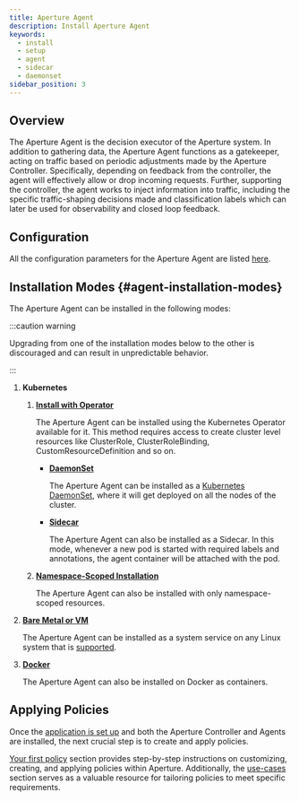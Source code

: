 ```yaml
---
title: Aperture Agent
description: Install Aperture Agent
keywords:
  - install
  - setup
  - agent
  - sidecar
  - daemonset
sidebar_position: 3
---
```


## Overview

The Aperture Agent is the decision executor of the Aperture system. In addition
to gathering data, the Aperture Agent functions as a gatekeeper, acting on
traffic based on periodic adjustments made by the Aperture Controller.
Specifically, depending on feedback from the controller, the agent will
effectively allow or drop incoming requests. Further, supporting the controller,
the agent works to inject information into traffic, including the specific
traffic-shaping decisions made and classification labels which can later be used
for observability and closed loop feedback.

## Configuration

All the configuration parameters for the Aperture Agent are listed
[here](/reference/configuration/agent.md).

## Installation Modes {#agent-installation-modes}

The Aperture Agent can be installed in the following modes:

:::caution warning

Upgrading from one of the installation modes below to the other is discouraged
and can result in unpredictable behavior.

:::

1. **Kubernetes**

   1. [**Install with Operator**](kubernetes/operator/operator.md)

      The Aperture Agent can be installed using the Kubernetes Operator
      available for it. This method requires access to create cluster level
      resources like ClusterRole, ClusterRoleBinding, CustomResourceDefinition
      and so on.

      - [**DaemonSet**](kubernetes/operator/daemonset.md)

        The Aperture Agent can be installed as a
        [Kubernetes DaemonSet](https://kubernetes.io/docs/concepts/workloads/controllers/daemonset/),
        where it will get deployed on all the nodes of the cluster.

      - [**Sidecar**](kubernetes/operator/sidecar.md)

        The Aperture Agent can also be installed as a Sidecar. In this mode,
        whenever a new pod is started with required labels and annotations, the
        agent container will be attached with the pod.

   2. [**Namespace-Scoped Installation**](kubernetes/namespace-scoped/namespace-scoped.md)

      The Aperture Agent can also be installed with only namespace-scoped
      resources.

2. [**Bare Metal or VM**](bare_metal.md)

   The Aperture Agent can be installed as a system service on any Linux system
   that is [supported](../supported-platforms.md).

3. [**Docker**](docker.md)

   The Aperture Agent can also be installed on Docker as containers.

## Applying Policies

Once the
[application is set up](/get-started/setting-up-application/setting-up-application.md)
and both the Aperture Controller and Agents are installed, the next crucial step
is to create and apply policies.

[Your first policy](/get-started/policies/policies.md) section provides
step-by-step instructions on customizing, creating, and applying policies within
Aperture. Additionally, the [use-cases](/use-cases/use-cases.md) section serves
as a valuable resource for tailoring policies to meet specific requirements.
